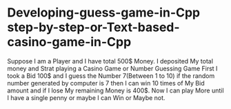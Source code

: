 # Developing-guess-game-in-Cpp step-by-step-or-Text-based-casino-game-in-Cpp
 Suppose I am a Player and I have total 500$ Money. I deposited My total money and Strat playing a Casino Game or Number Guessing Game First I took a Bid 100$ and I guess the Number 7(Between 1 to 10) if the random number generated by computer is 7 then I can win 10 times of My Bid amount and if I lose My remaining Money is 400$. Now I can play More until I have a single penny or maybe I can Win or Maybe not.

